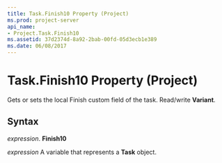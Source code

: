 ```yaml
---
title: Task.Finish10 Property (Project)
ms.prod: project-server
api_name:
- Project.Task.Finish10
ms.assetid: 37d2374d-8a92-2bab-00fd-05d3ecb1e389
ms.date: 06/08/2017
---
```



# Task.Finish10 Property (Project)

Gets or sets the local Finish custom field of the task. Read/write **Variant**.


## Syntax

 _expression_. **Finish10**

 _expression_ A variable that represents a **Task** object.



